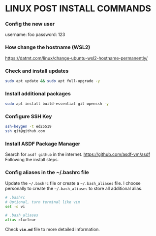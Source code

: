 # LINUX POST INSTALL COMMANDS

### Config the new user

username: foo
password: 123

### How change the hostname (WSL2)
https://datmt.com/linux/change-ubuntu-wsl2-hostname-permanently/

### Check and install updates

```bash
sudo apt update && sudo apt full-upgrade -y
```

### Install additional packages

```bash
sudo apt install build-essential git openssh -y 
```

### Configure SSH Key

```bash
ssh-keygen -t ed25519
ssh git@github.com
```

### Install ASDF Package Manager

Search for `asdf github` in the internet.
https://github.com/asdf-vm/asdf
Following the install steps.

### Config aliases in the ~/.bashrc file

Update the `~/.bashrc` file or create a `~/.bash_aliases` file.
I choose personally to create the `~/.bash_aliases` to store all additional
alias.

```bash
# .bashrc
# Optional, turn terminal like vim
set -o vi

# .bash_aliases
alias cl=clear
```

Check **`vim.md`** file to more detailed information.
